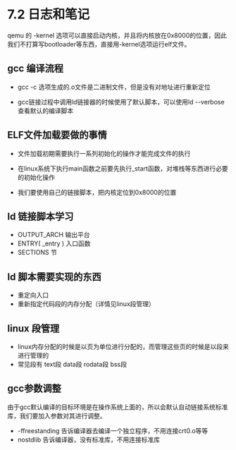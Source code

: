 # 7.2 日志和笔记

qemu 的 -kernel 选项可以直接启动内核，并且将内核放在0x8000的位置，因此我们不打算写bootloader等东西，直接用-kernel选项运行elf文件。

## gcc 编译流程

- gcc -c 选项生成的.o文件是二进制文件，但是没有对地址进行重新定位

- gcc链接过程中调用ld链接器的时候使用了默认脚本，可以使用ld --verbose查看默认的编译脚本
  
## ELF文件加载要做的事情
- 文件加载初期需要执行一系列初始化的操作才能完成文件的执行
- 在linux系统下执行main函数之前要先执行_start函数，对堆栈等东西进行必要的初始化操作

- 我们要使用自己的链接脚本，把内核定位到0x8000的位置

## ld 链接脚本学习
- OUTPUT_ARCH 输出平台
- ENTRY( _entry ) 入口函数
- SECTIONS 节

## ld 脚本需要实现的东西
- 重定向入口
- 重新指定代码段的内存分配（详情见linux段管理）

## linux 段管理
- linux内存分配的时候是以页为单位进行分配的，而管理这些页的时候是以段来进行管理的
- 常见段有 text段 data段 rodata段 bss段

## gcc参数调整  
由于gcc默认编译的目标环境是在操作系统上面的，所以会默认自动链接系统标准库，我们要加入参数对其进行调整。
- -ffreestanding 告诉编译器去编译一个独立程序，不用连接crt0.o等等
- nostdlib  告诉编译器，没有标准库，不用连接标准库